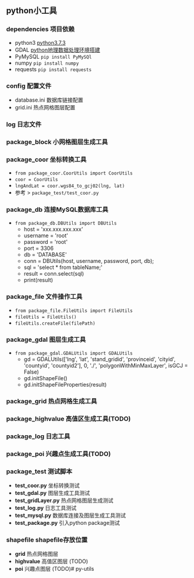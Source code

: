 ## python小工具

### dependencies 项目依赖
+ python3 [python3.7.3](https://www.python.org/downloads/)
+ GDAL [python地理数据处理环境搭建](https://blog.csdn.net/shaxiaozilove/article/details/78975386)
+ PyMySQL `pip install PyMySQl`
+ numpy `pip install numpy`
+ requests `pip install requests`

### config 配置文件
+ database.ini 数据库链接配置
+ grid.ini 热点网格图层配置

### log 日志文件

### package_block 小网格图层生成工具

### package_coor 坐标转换工具
+ `from package_coor.CoorUtils import CoorUtils`
+ `coor = CoorUtils`
+ `lngAndLat = coor.wgs84_to_gcj02(lng, lat)`
+ 参考 > `package_test/test_coor.py`

### package_db 连接MySQL数据库工具
+ `from package_db.DBUtils import DBUtils`
  + host = 'xxx.xxx.xxx.xxx'
  + username = 'root'
  + password = 'root'
  + port = 3306
  + db = 'DATABASE'
  + conn = DBUtils(host, username, password, port, db);
  + sql = 'select * from tableName;'
  + result = conn.select(sql)
  + print(result)

### package_file 文件操作工具
+ `from package_file.FileUtils import FileUtils`
+ `fileUtils = FileUtils()`
+ `fileUtils.createFile(filePath)`

### package_gdal 图层生成工具
+ `from package_gdal.GDALUtils import GDALUtils`
  + gd = GDALUtils(['lng', 'lat', 'stand_gridid', 'provinceid', 'cityid', 'countyid', 'countyid2'], 0, './', 'polygonWithMinMaxLayer', isGCJ = False)
  + gd.initShapeFile()
  + gd.initShapeFileProperties(result)

### package_grid 热点网格生成工具


### package_highvalue 高值区生成工具(TODO)


### package_log 日志工具


### package_poi 兴趣点生成工具(TODO)


### package_test 测试脚本
+ **test_coor.py** 坐标转换测试
+ **test_gdal.py** 图层生成工具测试
+ **test_gridLayer.py** 热点网格图层生成测试
+ **test_log.py** 日志工具测试
+ **test_mysql.py** 数据库连接及图层生成工具测试
+ **test_package.py** 引入python package测试


### shapefile shapefile存放位置
+ **grid** 热点网格图层
+ **highvalue** 高值区图层 (TODO)
+ **poi** 兴趣点图层 (TODO)# py-utils

